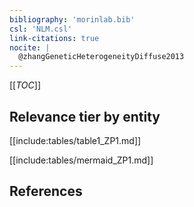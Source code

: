 ```yaml
---
bibliography: 'morinlab.bib'
csl: 'NLM.csl'
link-citations: true
nocite: |
  @zhangGeneticHeterogeneityDiffuse2013
---
```


[[_TOC_]]




## Relevance tier by entity

[[include:tables/table1_ZP1.md]]


[[include:tables/mermaid_ZP1.md]]

## References


